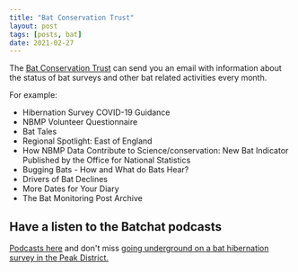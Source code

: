 ```yaml
---
title: "Bat Conservation Trust"
layout: post
tags: [posts, bat]
date: 2021-02-27
---
```

The [Bat Conservation Trust](https://www.bats.org.uk/) can send you an email with information about the status of bat surveys and other bat related activities every month. 

For example:

* Hibernation Survey COVID-19 Guidance
* NBMP Volunteer Questionnaire 
* Bat Tales
* Regional Spotlight: East of England
* How NBMP Data Contribute to Science/conservation: New Bat Indicator Published by the Office for National Statistics
* Bugging Bats - How and What do Bats Hear?
* Drivers of Bat Declines
* More Dates for Your Diary
* The Bat Monitoring Post Archive

## Have a listen to the Batchat podcasts

[Podcasts here](https://www.bats.org.uk/resources/batchat-the-bat-conservation-trust-podcast) and don't miss [going underground on a bat hibernation survey in the Peak District.](https://batchat.buzzsprout.com/680561/7325905-going-underground-on-a-hibernation-survey)
